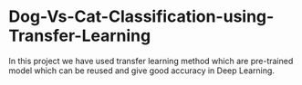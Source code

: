 # Dog-Vs-Cat-Classification-using-Transfer-Learning
In this project we have used transfer learning method which are pre-trained model which can be reused and give good accuracy in Deep Learning.
